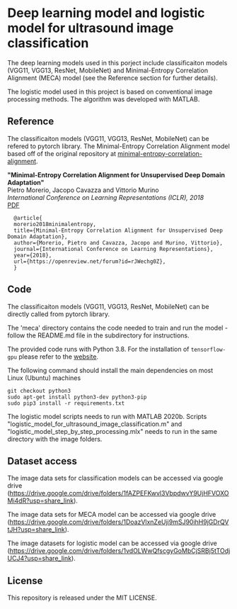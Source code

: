 # Deep learning model and logistic model for ultrasound image classification

The deep learning models used in this porject include classificaiton models (VGG11, VGG13, ResNet, MobileNet) and Minimal-Entropy Correlation Alignment (MECA) model (see the Reference section for further details). 

The logistic model used in this project is based on conventional image processing methods. The algorithm was developed with MATLAB.


## Reference
The classificaiton models (VGG11, VGG13, ResNet, MobileNet) can be refered to pytorch library.
The Minimal-Entropy Correlation Alignment model based off of the original repository at
[minimal-entropy-correlation-alignment](https://github.com/pmorerio/minimal-entropy-correlation-alignment).

**"Minimal-Entropy Correlation Alignment for Unsupervised Deep Domain Adaptation"**  
Pietro Morerio, Jacopo Cavazza and Vittorio Murino  
*International Conference on Learning Representations (ICLR), 2018*  
[PDF](https://openreview.net/forum?id=rJWechg0Z)

      @article{
      morerio2018minimalentropy,
      title={Minimal-Entropy Correlation Alignment for Unsupervised Deep Domain Adaptation},
      author={Morerio, Pietro and Cavazza, Jacopo and Murino, Vittorio},
      journal={International Conference on Learning Representations},
      year={2018},
      url={https://openreview.net/forum?id=rJWechg0Z},
      }

## Code
The classificaiton models (VGG11, VGG13, ResNet, MobileNet) can be directly called from pytorch library.

The 'meca' directory contains the code needed to train and run the model - follow the README.md file in the subdirectory for instructions.

The provided code runs with Python 3.8. For the installation of ``tensorflow-gpu`` please refer to the [website](http://www.tensorflow.org/install/).

The following command should install the main dependencies on most Linux (Ubuntu) machines

```
git checkout python3
sudo apt-get install python3-dev python3-pip
sudo pip3 install -r requirements.txt
```

The logistic model scripts needs to run with MATLAB 2020b. Scripts "logistic_model_for_ultrasound_image_classification.m" and "logistic_model_step_by_step_processing.mlx" needs to run in the same directory with the image folders.

## Dataset access
The image data sets for classification models can be accessed via google drive (https://drive.google.com/drive/folders/1fAZPEFKwvl3VbpdwvY9UjHFVOXOMi4dR?usp=share_link).

The image data sets for MECA model can be accessed via google drive (https://drive.google.com/drive/folders/1DoazVlxnZeUji9mSJ90ihH9jGDrQVtJH?usp=share_link).

The image datasets for logistic model can be accessed via google drive (https://drive.google.com/drive/folders/1vdOLWwQfscgyGoMbCjSRBj5tTOdjUCJ4?usp=share_link).

## License
This repository is released under the MIT LICENSE.
